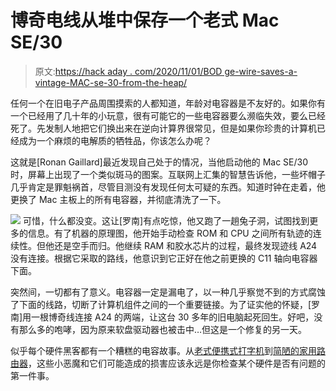 # 博奇电线从堆中保存一个老式 Mac SE/30

> 原文:[https://hack aday . com/2020/11/01/BOD ge-wire-saves-a-vintage-MAC-se-30-from-the-heap/](https://hackaday.com/2020/11/01/bodge-wire-saves-a-vintage-mac-se-30-from-the-heap/)

任何一个在旧电子产品周围摸索的人都知道，年龄对电容器是不友好的。如果你有一个已经用了几十年的小玩意，很有可能它的一些电容器要么濒临失效，要么已经死了。先发制人地把它们换出来在逆向计算界很常见，但是如果你珍贵的计算机已经成为一个麻烦的电解质的牺牲品，你该怎么办呢？

这就是[Ronan Gaillard]最近发现自己处于的情况，当他启动他的 Mac SE/30 时，屏幕上出现了一个类似斑马的图案。互联网上汇集的智慧告诉他，一些坏帽子几乎肯定是罪魁祸首，尽管目测没有发现任何太可疑的东西。知道时钟在走着，他更换了 Mac 主板上的所有电容器，并彻底清洗了一下。

[![](../Images/abc6f1af19cffa5c5a79f67937d80f6a.png)](https://hackaday.com/wp-content/uploads/2020/10/macbodge_detail.jpg) 可惜，什么都没变。这让[罗南]有点吃惊，他又跑了一趟兔子洞，试图找到更多的信息。有了机器的原理图，他开始手动检查 ROM 和 CPU 之间所有轨迹的连续性。但他还是空手而归。他继续 RAM 和胶水芯片的过程，最终发现迹线 A24 没有连接。根据它采取的路线，他意识到它正好在他之前更换的 C11 轴向电容器下面。

突然间，一切都有了意义。电容器一定是漏电了，以一种几乎察觉不到的方式腐蚀了下面的线路，切断了计算机组件之间的一个重要链接。为了证实他的怀疑，[罗南]用一根博奇线连接 A24 的两端，让这台 30 多年的旧电脑起死回生。好吧，没有那么多的咆哮，因为原来软盘驱动器也被击中…但这是一个修复的另一天。

似乎每个硬件黑客都有一个糟糕的电容故事。从[老式便携式打字机](https://hackaday.com/2020/10/22/clacker-hacker-popping-a-cap-in-a-brother-ep43-thermal-typewriter/)到[简陋的家用路由器](https://hackaday.com/2014/12/17/repairing-a-router-plagued-by-capacitors/)，这些小恶魔和它们可能造成的损害应该永远是你检查某个硬件是否有问题的第一件事。
